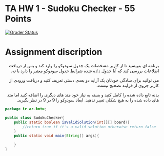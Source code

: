 # TA HW 1 - Sudoku Checker - 55 Points

[![Grader Status](https://kntu-grader.herokuapp.com/minimal?repo=tahw1-sudoku-checker-starter&id=9725073)](https://kntu-grader.herokuapp.com/minimal?repo=tahw1-sudoku-checker-starter&id=9725073)




# Assignment discription

<div dir="rtl" align="right">
برنامه ای بنویسید تا از کاربر مشخصات یک جدول سودوکو را وارد کند و پس از دریافت اطلاعات بررسی کند که آیا جدول داده شده شرایط جدول سودوکو معتبر را دارد یا نه.

می توانید برای سادگی خودتان یک آرایه دو بعدی دستی تعریف کنید و دریافت ورودی از کاربر جزوی از فرایند تصحیح نیست.

بدنه تابع داده شده را کامل کنید و بسته به نیاز خود متد های دیگری را اضافه کنید اما متد های داده شده را به هیچ شکلی تغییر ندهید. ابعاد سودوکو را 9 در 9 در نظر بگیرید.

</div>



```java
package ir.ac.kntu;

public class SudokuChecker{
    public static boolean isValidSolution(int[][] board){
        //return true if it's a valid solution otherwise return false
    }
    public static void main(String[] args){

    }
}
```
